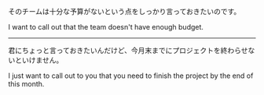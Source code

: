 そのチームは十分な予算がないという点をしっかり言っておきたいのです。

I want to call out that the team doesn't have enough budget.

---

君にちょっと言っておきたいんだけど、今月末までにプロジェクトを終わらせないといけません。

I just want to call out to you that you need to finish the project by the end of this month.

